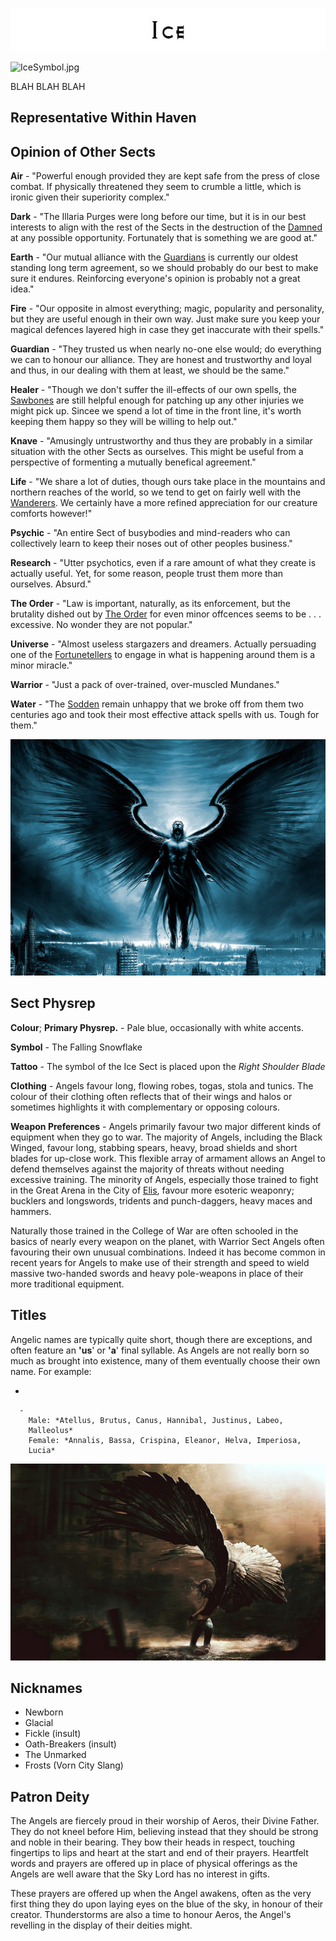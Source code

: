 

<div class="center" style="width: auto; margin-left: auto; margin-right: auto;">

![<File:Ice.jpg>](Ice.jpg "File:Ice.jpg")

</div>

![IceSymbol.jpg](IceSymbol.jpg "IceSymbol.jpg")

BLAH BLAH BLAH

## **Representative Within Haven**

## **Opinion of Other Sects**

**Air** - "Powerful enough provided they are kept safe from the press of
close combat. If physically threatened they seem to crumble a little,
which is ironic given their superiority complex."

**Dark** - "The Illaria Purges were long before our time, but it is in
our best interests to align with the rest of the Sects in the destruction
of the [Damned](Dark_Sect "wikilink") at any possible opportunity. 
Fortunately that is something we are good at."

**Earth** - "Our mutual alliance with the [Guardians](Guardian_Sect "wikilink")
is currently our oldest standing long term agreement, so we should probably
do our best to make sure it endures. Reinforcing everyone's opinion
is probably not a great idea."

**Fire** - "Our opposite in almost everything; magic, popularity and 
personality, but they are useful enough in their own way. Just make
sure you keep your magical defences layered high in case they get
inaccurate with their spells."

**Guardian** - "They trusted us when nearly no-one else would; do
everything we can to honour our alliance. They are honest and trustworthy
and loyal and thus, in our dealing with them at least, we should 
be the same."

**Healer** - "Though we don't suffer the ill-effects of our own spells,
the [Sawbones](Healer_Sect "wikilink") are still helpful enough for
patching up any other injuries we might pick up. Sincee we spend a 
lot of time in the front line, it's worth keeping them happy so they
will be willing to help out."

**Knave** - "Amusingly untrustworthy and thus they are probably in a
similar situation with the other Sects as ourselves. This might be
useful from a perspective of formenting a mutually benefical agreement."

**Life** - "We share a lot of duties, though ours take place in the
mountains and northern reaches of the world, so we tend to get on fairly
well with the [Wanderers](Life_Sect "wikilink"). We certainly have a
more refined appreciation for our creature comforts however!"

**Psychic** - "An entire Sect of busybodies and mind-readers who can 
collectively learn to keep their noses out of other peoples business."

**Research** - "Utter psychotics, even if a rare amount of what they
create is actually useful. Yet, for some reason, people trust them
more than ourselves. Absurd."

**The Order** - "Law is important, naturally, as its enforcement,
but the brutality dished out by [The Order](The_Order_Sect "wikilink")
for even minor offcences seems to be . . . excessive. No wonder
they are not popular."

**Universe** - "Almost useless stargazers and dreamers. Actually
persuading one of the [Fortunetellers](Universe_Sect "wikilink") to
engage in what is happening around them is a minor miracle."

**Warrior** - "Just a pack of over-trained, over-muscled Mundanes."

**Water** - "The [Sodden](Water_Sect "wikilink") remain unhappy
that we broke off from them two centuries ago and took their
most effective attack spells with us. Tough for them."

![test2angel.jpg](test2angel.jpg "test2angel.jpg")

## **Sect Physrep**

**Colour**; **Primary Physrep.** - Pale blue, occasionally with white accents.

**Symbol** - The Falling Snowflake

**Tattoo** - The symbol of the Ice Sect is placed upon the *Right
Shoulder Blade*

**Clothing** - Angels favour long, flowing robes, togas, stola and
tunics. The colour of their clothing often reflects that of their wings
and halos or sometimes highlights it with complementary or opposing
colours.

**Weapon Preferences** - Angels primarily favour two major different
kinds of equipment when they go to war. The majority of Angels,
including the Black Winged, favour long, stabbing spears, heavy, broad
shields and short blades for up-close work. This flexible array of
armament allows an Angel to defend themselves against the majority of
threats without needing excessive training. The minority of Angels,
especially those trained to fight in the Great Arena in the City of
[Elis](Elis,_Angel_City_of_War "wikilink"), favour more esoteric
weaponry; bucklers and longswords, tridents and punch-daggers, heavy
maces and hammers.

Naturally those trained in the College of War are often schooled in the
basics of nearly every weapon on the planet, with Warrior Sect Angels
often favouring their own unusual combinations. Indeed it has become
common in recent years for Angels to make use of their strength and
speed to wield massive two-handed swords and heavy pole-weapons in place
of their more traditional equipment.

## **Titles**

Angelic names are typically quite short, though there are exceptions,
and often feature an **'us**' or **'a**' final syllable. As Angels are
not really born so much as brought into existence, many of them
eventually choose their own name. For example:

  -

      -
        Male: *Atellus, Brutus, Canus, Hannibal, Justinus, Labeo,
        Malleolus*
        Female: *Annalis, Bassa, Crispina, Eleanor, Helva, Imperiosa,
        Lucia*

![test3angel.jpg](test3angel.jpg "test3angel.jpg")

## **Nicknames**

  - Newborn
  - Glacial
  - Fickle (insult)
  - Oath-Breakers (insult)
  - The Unmarked
  - Frosts (Vorn City Slang)

## **Patron Deity**

The Angels are fiercely proud in their worship of Aeros, their Divine
Father. They do not kneel before Him, believing instead that they should
be strong and noble in their bearing. They bow their heads in respect,
touching fingertips to lips and heart at the start and end of their
prayers. Heartfelt words and prayers are offered up in place of physical
offerings as the Angels are well aware that the Sky Lord has no interest
in gifts.

These prayers are offered up when the Angel awakens, often as the very
first thing they do upon laying eyes on the blue of the sky, in honour
of their creator. Thunderstorms are also a time to honour Aeros, the
Angel's revelling in the display of their deities might.
